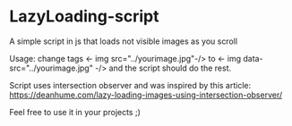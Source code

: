 # LazyLoading-script
A simple script in js that loads not visible images as you scroll

Usage: change tags <- img src="../yourimage.jpg"-/> to <- img data-src="../yourimage.jpg" -/> and the script should do the rest.

Script uses intersection observer and was inspired by this article: https://deanhume.com/lazy-loading-images-using-intersection-observer/

Feel free to use it in your projects ;)
